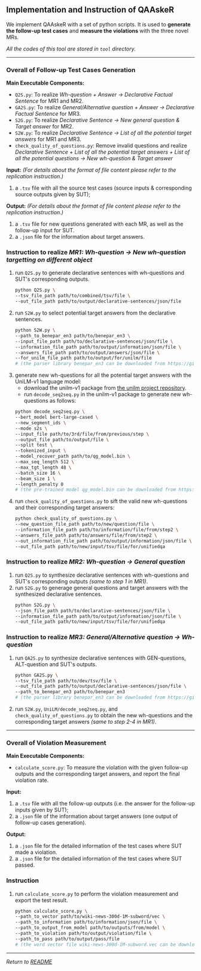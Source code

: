 ## Implementation and Instruction of QAAskeR

We implement QAAskeR with a set of python scripts. It is used to **generate the follow-up test cases** and **measure the violations** with the three novel MRs.

*All the codes of this tool are stored in `tool` directory.*

---

### Overall of Follow-up Test Cases Generation

**Main Executable Components:**
* `Q2S.py`: To realize *Wh-question + Answer -> Declarative Factual Sentence* for MR1 and MR2.
* `GA2S.py`: To realize *General/Alternative question + Answer -> Declarative Factual Sentence* for MR3.
* `S2G.py`: To realize *Declarative Sentence -> New general question & Target answer* for MR2.
* `S2W.py`: To realize *Declarative Sentence -> List of all the potential target answers* for MR1 and MR3.
* `check_quality_of_questions.py`: Remove invalid questions and realize *Declarative Sentence + List of all the potential target answers + List of all the potential questions -> New wh-question & Target answer*


**Input:** *(For details about the format of file content please refer to the replication instruction.)*
1) a `.tsv` file with all the source test cases (source inputs & corresponding source outputs given by SUT); 

**Output:** *(For details about the format of file content please refer to the replication instruction.)*
1) a `.tsv` file for new questions generated with each MR, as well as the follow-up input for SUT.
2) a `.json` file for the information about target answers.

### Instruction to realize *MR1: Wh-question -> New wh-question targetting on different object*

1. run `Q2S.py` to generate declarative sentences with wh-questions and SUT's corresponding outputs.
    ```bash
    python Q2S.py \
    --tsv_file_path path/to/combined/tsv/file \
    --out_file_path path/to/output/declarative-sentences/json/file
    ```
2. run `S2W.py` to select potential target answers from the declarative sentences.
    ```bash
    python S2W.py \
    --path_to_benepar_en3 path/to/benepar_en3 \
    --input_file_path path/to/declarative-sentences/json/file \
    --information_file_path path/to/output/information/json/file \
    --answers_file_path path/to/output/answers/json/file \
    --for_unilm_file_path path/to/output/for/unilm/file
    # (the parser library benepar_en3 can be downloaded from https://github.com/nikitakit/self-attentive-parser/releases)
    ```
3. generate new wh-questions for all the potential target answers with the UniLM-v1 language model:
    * download the unilm-v1 package from [the unilm project repository](https://github.com/microsoft/unilm/tree/master/unilm-v1).
    * run `decode_seq2seq.py` in the unilm-v1 package to generate new wh-questions as follows:
    ```bash
    python decode_seq2seq.py \
    --bert_model bert-large-cased \
    --new_segment_ids \
    --mode s2s \
    --input_file path/to/3rd/file/from/previous/step \
    --output_file path/to/output/file \
    --split test \
    --tokenized_input \
    --model_recover_path path/to/qg_model.bin \
    --max_seq_length 512 \
    --max_tgt_length 48 \
    --batch_size 16 \
    --beam_size 1 \
    --length_penalty 0
    # (the pre-trained model qg_model.bin can be downloaded from https://github.com/microsoft/unilm/tree/master/unilm-v1)
    ```
4. run `check_quality_of_questions.py` to sift the valid new wh-questions and their corresponding target answers:
    ```bash
    python check_quality_of_questions.py \
    --new_question_file_path path/to/new/question/file \
    --information_file_path path/to/information/file/from/step2 \
    --answers_file_path path/to/answers/file/from/step2 \
    --out_information_file_path path/to/output/information/json/file \
    --out_file_path path/to/new/input/tsv/file/for/unifiedqa
    ```

### Instruction to realize *MR2: Wh-question -> General question*
1. run `Q2S.py` to synthesize declarative sentences with wh-questions and SUT's corresponding outputs *(same to step 1 in MR1)*.
2. run `S2G.py` to generage general questions and target answers with the synthesized declarative sentences.
    ```bash
    python S2G.py \
    --json_file_path path/to/declarative-sentences/json/file \
    --information_file_path path/to/output/information/json/file \
    --out_file_path path/to/new/input/tsv/file/for/unifiedqa
    ```

### Instruction to realize *MR3: General/Alternative question -> Wh-question*
1. run `QA2S.py` to synthesize declarative sentences with GEN-questions, ALT-question and SUT's outputs. 
    ```bash
    python GA2S.py \
    --tsv_file_path path/to/dev/tsv/file \
    --out_file_path path/to/output/declarative-sentences/json/file \
    --path_to_benepar_en3 path/to/benepar_en3
    # (the parser library benepar_en3 can be downloaded from https://github.com/nikitakit/self-attentive-parser/releases)
    ```
2. run `S2W.py`, `UniLM/decode_seq2seq.py`, and `check_quality_of_questions.py` to obtain the new wh-questions and the  corresponding target answers *(same to step 2-4 in MR1)*.

---

### Overall of Violation Measurement

**Main Executable Components:**
* `calculate_score.py`: To measure the violation with the given follow-up outputs and the corresponding target answers, and report the final violation rate. 

**Input:**
1) a `.tsv` file with all the follow-up outputs (i.e. the answer for the follow-up inputs given by SUT); 
2) a `.json` file of the information about target answers (one output of follow-up cases generation).

**Output:**
1) a `.json` file for the detailed information of the test cases where SUT made a violation.
2) a `.json` file for the detailed information of the test cases where SUT passed.

### Instruction
1. run `calculate_score.py` to perform the violation measurement and export the test result.
    ```bash
    python calculate_score.py \
    --path_to_vector path/to/wiki-news-300d-1M-subword/vec \
    --path_to_information path/to/information/json/file \
    --path_to_output_from_model path/to/outputs/from/model \
    --path_to_violation path/to/output/violation/file \
    --path_to_pass path/to/output/pass/file
    # (the word vector file wiki-news-300d-1M-subword.vec can be downloaded from https://fasttext.cc/docs/en/english-vectors.html)
    ```

---

*Return to [README](README.md)*
